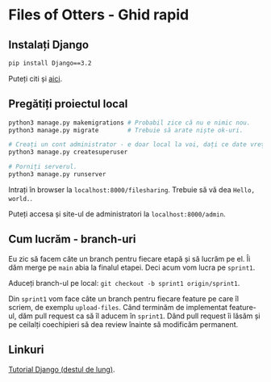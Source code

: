 # Files of Otters - Ghid rapid

## Instalați Django

```bash
pip install Django==3.2
```

Puteți citi și [aici](https://www.djangoproject.com/download/).

## Pregătiți proiectul local

```bash
python3 manage.py makemigrations # Probabil zice că nu e nimic nou.
python3 manage.py migrate        # Trebuie să arate niște ok-uri.

# Creați un cont administrator - e doar local la voi, dați ce date vreți.
python3 manage.py createsuperuser

# Porniți serverul.
python3 manage.py runserver
```

Intrați în browser la `localhost:8000/filesharing`. Trebuie să vă dea `Hello, world.`.

Puteți accesa și site-ul de administratori la `localhost:8000/admin`.

## Cum lucrăm - branch-uri

Eu zic să facem câte un branch pentru fiecare etapă și să lucrăm pe el. Îi
dăm merge pe `main` abia la finalul etapei. Deci acum vom lucra pe `sprint1`.

Aduceți branch-ul pe local: `git checkout -b sprint1 origin/sprint1`.

Din `sprint1` vom face câte un branch pentru fiecare feature pe care îl scriem,
de exemplu `upload-files`. Când terminăm de implementat feature-ul, dăm pull
request ca să îl aducem în `sprint1`. Dând pull request îi lăsăm și pe ceilalți
coechipieri să dea review înainte să modificăm permanent.

## Linkuri

[Tutorial Django (destul de lung)](
https://docs.djangoproject.com/en/3.2/intro/tutorial01/).
